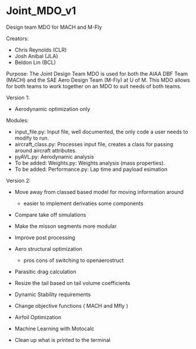 # Joint_MDO_v1
Design team MDO for MACH and M-Fly

Creators:
- Chris Reynolds (CLR)
- Josh Anibal (JLA)
- Beldon Lin (BCL)

Purpose: The Joint Design Team MDO is used for both the AIAA DBF Team (MACH) and the SAE Aero Design Team (M-Fly) at U of M. 
This MDO allows for both teams to work together on an MDO to suit needs of both teams.

Version 1:
- Aerodynamic optimization only 

Modules:
- input_file.py: Input file, well documented, the only code a user needs to modify to run.
- aircraft_class.py: Processes input file, creates a class for passing around aircraft attributes.
- pyAVL.py: Aerodynamic analysis
- To be added: Weights.py: Weights analysis (mass properties).
- To be added: Performance.py: Lap time and payload esimation



Version 2:

- Move away from classed based model for moving information around 
	- easier to implement derivaties some components
- Compare take off simulations
- Make the misson segments more modular 
- Improve post processing
- Aero structural optimization 
	- pros cons of switching to openaerostruct 
- Parasitic drag calculation 
- Resize the tail based on tail volume coefficients 
- Dynamic Stability requirements 

- Change objective functions ( MACH and Mfly )

- Airfoil Optimization 

- Machine Learning with Motocalc
- Clean up what is printed to the terminal 
